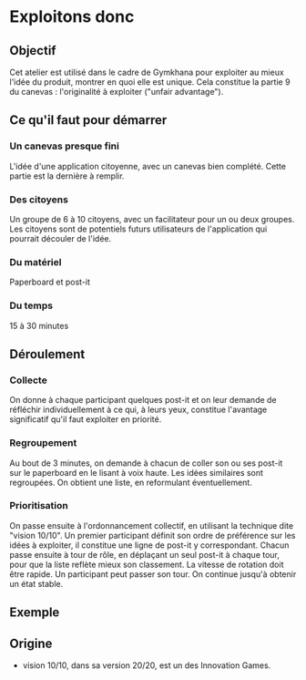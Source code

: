 # Exploitons donc

## Objectif
Cet atelier est utilisé dans le cadre de Gymkhana pour exploiter au mieux l'idée du produit, montrer en quoi elle est unique.
Cela constitue la partie 9 du canevas : l'originalité à exploiter ("unfair advantage").

## Ce qu'il faut pour démarrer

### Un canevas presque fini
L'idée d'une application citoyenne, avec un canevas bien complété. 
Cette partie est la dernière à remplir.

### Des citoyens
Un groupe de 6 à 10 citoyens, avec un facilitateur pour un ou deux groupes. Les citoyens sont de potentiels futurs utilisateurs de l'application qui pourrait découler de l'idée.

### Du matériel 
Paperboard et post-it

### Du temps
15 à 30 minutes

## Déroulement

### Collecte
On donne à chaque participant quelques post-it et on leur demande de réfléchir individuellement à ce qui, à leurs yeux, constitue l'avantage significatif qu'il faut exploiter en priorité.

### Regroupement
Au bout de 3 minutes, on demande à chacun de coller son ou ses post-it sur le paperboard en le lisant à voix haute.
Les idées similaires sont regroupées. On obtient une liste, en reformulant éventuellement.

### Prioritisation
On passe ensuite à l'ordonnancement collectif, en utilisant la technique dite "vision 10/10".
Un premier participant définit son ordre de préférence sur les idées à exploiter, il constitue une ligne de post-it y correspondant. Chacun passe ensuite à tour de rôle, en déplaçant un seul post-it à chaque tour, pour que la liste reflète mieux son classement. La vitesse de rotation doit être rapide. Un participant peut passer son tour.
On continue jusqu'à obtenir un état stable.

## Exemple

## Origine
- vision 10/10, dans sa version 20/20, est un des Innovation Games.